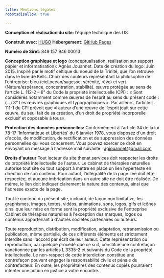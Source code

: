 ```yaml
---
title: Mentions légales
robotsdisallow: true

---
```

**Conception et réalisation du site:** l’équipe technique des US

**Construit avec:** [HUGO](https://gohugo.io/)
**Hébergement:** [GitHub Pages](https://pages.github.com/)

**Numéro de Siret**: 849 157 946 00013

**Conception graphique et logo** (conceptualisation, réalisation sur support papier et informatisation): Agnès Jouannet. Date de création du logo: Juin 2015. Inspiré par le motif celtique du noeud de la Trinité, que l’on retrouve dans le livre de Kells. Choix des couleurs représentant la philosophie de l’entreprise: bleu (ciel,océan/sagesse, sérénité, rêve) et vert (Nature/espérance, concentration, stabilité).
œuvre protégée au sens de l’article L. 112-2 – 8° du Code la propriété intellectuelle (CPI) : « Sont considérés notamment comme œuvres de l’esprit au sens du présent code : (…) 8° Les œuvres graphiques et typographiques ». Par ailleurs, l’article L. 111-1 du CPI prévoit que «l’auteur d’une œuvre de l’esprit jouit sur cette œuvre, du seul fait de sa création, d’un droit de propriété incorporelle exclusif et opposable à tous».

**Protection des données personnelles:**
Conformément à l'article 34 de la loi 78-17 'Informatique et Libertés' du 6 janvier 1978, vous disposez d'un droit d'accès, de modification, de rectification et de suppression des données personnelles qui vous concernent. Vous pouvez exercer ce droit en envoyant un message à l'adresse mail suivante : agjouannet@gmail.com

**Droits d'auteur**
Tout lecteur du site thenat.services doit respecter les droits de propriété intellectuelle de l'auteur. Le cabinet de thérapies naturelles autorise tout site ou tout support à mettre en place un lien hypertexte en direction de son contenu. Pour autant, l'intégralité de la page liée doit être respectée, et aucune imbrication dans un autre site ne doit être réalisée. De même, le lien doit indiquer clairement la nature des contenus, ainsi que l'adresse exacte de la page.

Tout le contenu du présent site, incluant, de façon non limitative, les graphismes, images, textes, vidéos, animations, sons, logos, gifs et icônes ainsi que leur mise en forme sont la propriété exclusive de l'entreprise Cabinet de thérapies naturelles à l'exception des marques, logos ou contenus appartenant à d'autres sociétés partenaires ou auteurs.

Toute reproduction, distribution, modification, adaptation, retransmission ou publication, même partielle, de ces différents éléments est strictement interdite sans l'accord par écrit de leur auteur. Cette représentation ou reproduction, par quelque procédé que ce soit, constitue une contrefaçon sanctionnée par les articles L.3335-2 et suivants du Code de la propriété intellectuelle. Le non-respect de cette interdiction constitue une contrefaçon pouvant engager la responsabilité civile et pénale du contrefacteur. En outre, les propriétaires des contenus copiés pourraient intenter une action en justice à votre encontre.